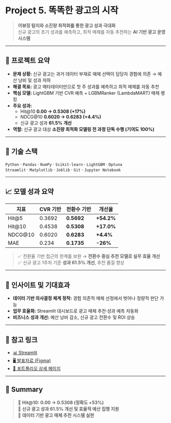 # Project 5. 똑똑한 광고의 시작  
> **어뷰징 탐지와 소진량 최적화를 통한 광고 성과 극대화**  
> 신규 광고의 초기 성과를 예측하고, 최적 매체를 자동 추천하는 **AI 기반 광고 운영 시스템**

---

## 📌 프로젝트 요약
- **문제 상황:** 신규 광고는 과거 데이터 부재로 매체 선택이 담당자 경험에 의존 → 예산 낭비 및 성과 저하  
- **해결 목표:** 광고 메타데이터만으로 첫 주 성과를 예측하고 최적 매체를 자동 추천  
- **핵심 모델:** LightGBM 기반 CVR 예측 + LGBMRanker (LambdaMART) 매체 랭킹  
- **주요 성과:**  
  - Hit@10 **0.00 → 0.5308 (+17%)**  
  - NDCG@10 **0.6020 → 0.6283 (+4.4%)**  
  - 신규 광고 성과 **61.5% 개선**  
- **역할:** 신규 광고 대상 **소진량 최적화 모델링 전 과정 단독 수행 (기여도 100%)**

---

## 🧰 기술 스택
`Python` · `Pandas` · `NumPy` · `Scikit-learn` · `LightGBM` · `Optuna`  
`Streamlit` · `Matplotlib` · `Joblib` · `Git` · `Jupyter Notebook`

---

## 📈 모델 성과 요약

| 지표 | CVR 기반 | 전환수 기반 | 개선율 |
|------|-----------|--------------|----------|
| Hit@5 | 0.3692 | **0.5692** | **+54.2%** |
| Hit@10 | 0.4538 | **0.5308** | **+17.0%** |
| NDCG@10 | 0.6020 | **0.6283** | **+4.4%** |
| MAE | 0.234 | **0.1735** | **-26%** |

> ✅ 전환율 기반 접근의 한계를 보완 → **전환수 중심 추천 모델로 실무 효율 개선**  
> ✅ 신규 광고 1주차 기준 **성과 61.5% 개선**, 추천 품질 향상  

---

## 🧠 인사이트 및 기대효과
- **데이터 기반 의사결정 체계 정착:** 경험 의존적 매체 선정에서 벗어나 정량적 판단 가능  
- **업무 효율화:** Streamlit 대시보드로 광고 매체 추천·성과 예측 자동화  
- **비즈니스 성과 개선:** 예산 낭비 감소, 신규 광고 전환수 및 ROI 상승  

---

## 📎 참고 링크
- [📊 Streamlit](https://project5-dev-new-add-mda-recommendation.streamlit.app/)
- [🖥 발표자료 (Figma)](https://www.figma.com/deck/MINDUPnlYwkw8mWKjB8kTp/%EC%B5%9C%EC%A2%85-%ED%94%84%EB%A1%9C%EC%A0%9D%ED%8A%B8---IVE-KOREA-%EB%B0%9C%ED%91%9C-%EC%9E%90%EB%A3%8C--%EB%B3%B5%EC%82%AC-?t=BXVE6Nvqs83tU8gI-1)
- [🧩 포트폴리오 상세 페이지](https://www.notion.so/28eeea1a6413815c82f2d31d4bef601f?source=copy_link)

---

## 🏁 Summary
> 🔹 **Hit@10: 0.00 → 0.5308 (정확도 +53%)**  
> 🔹 **신규 광고 성과 61.5% 개선 및 효율적 예산 집행 지원**  
> 🔹 **데이터 기반 광고 매체 추천 시스템 실현**
